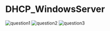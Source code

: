 # DHCP_WindowsServer
![question1](https://zupimages.net/up/23/34/02tu.png)
![question2](https://zupimages.net/up/23/34/4i21.png)
![question3](https://zupimages.net/up/23/34/qsv0.png)
